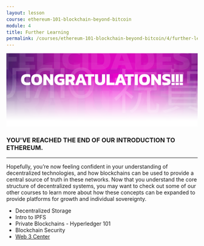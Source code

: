 ```yaml
---
layout: lesson
course: ethereum-101-blockchain-beyond-bitcoin
module: 4
title: Further Learning
permalink: /courses/ethereum-101-blockchain-beyond-bitcoin/4/further-learning/
---
```

<img src="/assets/img/Conclusion-01-2.png"> 

<h3>YOU'VE REACHED THE END OF OUR INTRODUCTION TO ETHEREUM.</h3>
<hr />
<span style="font-weight: 400;">Hopefully, you’re now feeling confident in your understanding of decentralized technologies, and how blockchains can be used to provide a central source of truth in these networks. Now that you understand the core structure of decentralized systems, you may want to check out some of our other courses to learn more about how these concepts can be expanded to provide platforms for growth and individual sovereignty.</span>
<ul>
 	<li style="font-weight: 400;"><span style="font-weight: 400;">Decentralized Storage</span></li>
 	<li style="font-weight: 400;"><span style="font-weight: 400;">Intro to IPFS</span></li>
 	<li style="font-weight: 400;"><span style="font-weight: 400;">Private Blockchains - Hyperledger 101</span></li>
 	<li style="font-weight: 400;"><span style="font-weight: 400;">Blockchain Security</span></li>
 	<li style="font-weight: 400;"><a href="http://theblockchaininstitute.org/web3"><span style="font-weight: 400;">Web 3 Center</span></a></li>
</ul>
